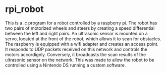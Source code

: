 # rpi_robot

This is a .c program for a robot controlled by a raspberry pi.
The robot has two pairs of motorized wheels and steers by creating a speed differential between the left and right pairs.
An ultrasonic sensor is mounted on a servo, located at the front of the robot, which allows it to scan for obstacles.
The raspberry is equipped with a wifi adapter and creates an access point.
It responds to UDP packets received on this network and controls the motors accordignly.
Conversely, it broadcasts the scan results of the ultrasonic sensor on the network.
This was made to allow the robot to be controlled using a Nintendo DS running a custom software.


